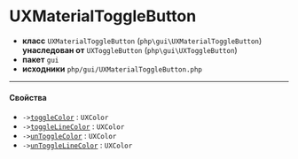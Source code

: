 # UXMaterialToggleButton

- **класс** `UXMaterialToggleButton` (`php\gui\UXMaterialToggleButton`) **унаследован от** `UXToggleButton` (`php\gui\UXToggleButton`)
- **пакет** `gui`
- **исходники** `php/gui/UXMaterialToggleButton.php`

---

#### Свойства

- `->`[`toggleColor`](#prop-togglecolor) : `UXColor`
- `->`[`toggleLineColor`](#prop-togglelinecolor) : `UXColor`
- `->`[`unToggleColor`](#prop-untogglecolor) : `UXColor`
- `->`[`unToggleLineColor`](#prop-untogglelinecolor) : `UXColor`